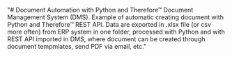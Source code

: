 "# Document Automation with Python and Therefore™ Document Management System (DMS). Example of automatic creating document with Python and Therefore™ REST API.
Data are exported in .xlsx file (or csv more often) from ERP system in one folder, processed with Python and with REST API imported in DMS, where document can be created through document tempmlates, send PDF via email, etc." 
